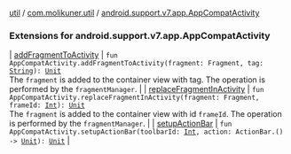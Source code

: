 [util](../../index.md) / [com.molikuner.util](../index.md) / [android.support.v7.app.AppCompatActivity](./index.md)

### Extensions for android.support.v7.app.AppCompatActivity

| [addFragmentToActivity](add-fragment-to-activity.md) | `fun AppCompatActivity.addFragmentToActivity(fragment: Fragment, tag: `[`String`](https://kotlinlang.org/api/latest/jvm/stdlib/kotlin/-string/index.html)`): `[`Unit`](https://kotlinlang.org/api/latest/jvm/stdlib/kotlin/-unit/index.html)<br>The `fragment` is added to the container view with tag. The operation is performed by the `fragmentManager`. |
| [replaceFragmentInActivity](replace-fragment-in-activity.md) | `fun AppCompatActivity.replaceFragmentInActivity(fragment: Fragment, frameId: `[`Int`](https://kotlinlang.org/api/latest/jvm/stdlib/kotlin/-int/index.html)`): `[`Unit`](https://kotlinlang.org/api/latest/jvm/stdlib/kotlin/-unit/index.html)<br>The `fragment` is added to the container view with id `frameId`. The operation is performed by the `fragmentManager`. |
| [setupActionBar](setup-action-bar.md) | `fun AppCompatActivity.setupActionBar(toolbarId: `[`Int`](https://kotlinlang.org/api/latest/jvm/stdlib/kotlin/-int/index.html)`, action: ActionBar.() -> `[`Unit`](https://kotlinlang.org/api/latest/jvm/stdlib/kotlin/-unit/index.html)`): `[`Unit`](https://kotlinlang.org/api/latest/jvm/stdlib/kotlin/-unit/index.html) |

